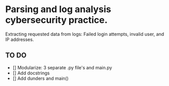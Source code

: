 # Parsing and log analysis cybersecurity practice.
Extracting requested data from logs: Failed login attempts, invalid user, and IP addresses.

## TO DO
- [] Modularize: 3 separate .py file's and main.py
- [] Add docstrings
- [] Add dunders and main()

